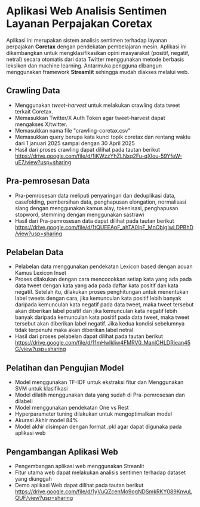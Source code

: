 # Aplikasi Web Analisis Sentimen Layanan Perpajakan Coretax

Aplikasi ini merupakan sistem analisis sentimen terhadap layanan perpajakan **Coretax** dengan pendekatan pembelajaran mesin. Aplikasi ini dikembangkan untuk mengklasifikasikan opini masyarakat (positif, negatif, netral) secara otomatis dari data Twitter menggunakan metode berbasis leksikon dan machine learning. Antarmuka pengguna dibangun menggunakan framework **Streamlit** sehingga mudah diakses melalui web.

## Crawling Data

- Menggunakan *tweet-harvest* untuk melakukan crawling data tweet terkait Coretax.
- Memasukkan Twitter/X Auth Token agar tweet-harvest dapat mengakses X/twitter.
- Memasukkan nama file "crawling-coretax.csv"
- Memasukkan query berupa kata kunci topik coretax dan rentang waktu dari 1 januari 2025 sampai dengan 30 April 2025
- Hasil dari proses crawling dapat dilihat pada tautan berikut https://drive.google.com/file/d/1iKWzzYhZLNxq2Fu-qXlou-59YfeW-uE7/view?usp=sharing

## Pra-pemrosesan Data
- Pra-pemrosesan data meliputi penyaringan dan deduplikasi data, casefolding, pembersihan data, penghapusan elongation, normalisasi slang dengan menggunakan kamus alay, tokenisasi, penghapusan stopword, stemming dengan menggunakan sastrawi
- Hasil dari Pra-pemrosesan data dapat dilihat pada tautan berikut https://drive.google.com/file/d/1tQUEEApF_ahTA0lpF_MnObigIwLDPBhD/view?usp=sharing 

## Pelabelan Data
- Pelabelan data menggunakan pendekatan Lexicon based dengan acuan Kamus Lexicon Inset
- Proses dilakukan dengan cara mencocokkan setiap kata yang ada pada data tweet dengan kata yang ada pada daftar kata positif dan kata negatif. Setelah itu, dilakukan proses penghitungan untuk menentukan label tweets dengan cara, jika kemunculan kata positif lebih banyak daripada kemunculan kata negatif pada data tweet, maka tweet tersebut akan diberikan label positif dan jika kemunculan kata negatif lebih banyak daripada kemunculan kata positif pada data tweet, maka tweet tersebut akan diberikan label negatif. Jika kedua kondisi sebelumnya tidak terpenuhi maka akan diberikan label netral 
- Hasil dari proses pelabelan dapat dilihat pada tautan berikut https://drive.google.com/file/d/11mHwlkljw4FMRV0_ManlCHLDRiean45G/view?usp=sharing

## Pelatihan dan Pengujian Model
- Model menggunakan TF-IDF untuk ekstraksi fitur dan Menggunakan SVM untuk klasifikasi
- Model dilatih menggunakan data yang sudah di Pra-pemrosesan dan dilabeli
- Model menggunakan pendekatan One vs Rest
- Hyperparameter tuning dilakukan untuk mengoptimalkan model
- Akurasi Akhir model 84%
- Model akhir disimpan dengan format .pkl agar dapat digunaka pada aplikasi web 

## Pengambangan Aplikasi Web
- Pengembangan aplikasi web menggunakan Streanlit
- Fitur utama web dapat melakukan analisis sentimen terhadap dataset yang diunggah
- Demo aplikasi Web dapat dilihat pada tautan berikut https://drive.google.com/file/d/1yVuQZcenMo9ogNDSmkRKY089KnvuLQUF/view?usp=sharing
 
